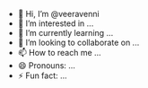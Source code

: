 - 👋 Hi, I’m @veeravenni
- 👀 I’m interested in ...
- 🌱 I’m currently learning ...
- 💞️ I’m looking to collaborate on ...
- 📫 How to reach me ...
- 😄 Pronouns: ...
- ⚡ Fun fact: ...

<!---
veeravenni/veeravenni is a ✨ special ✨ repository because its `README.md` (this file) appears on your GitHub profile.
You can click the Preview link to take a look at your changes.
--->
